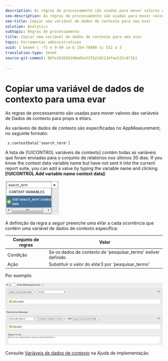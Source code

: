 ```yaml
---
description: As regras de processamento são usadas para mover valores das variáveis de Dados de contexto para props e eVars.
seo-description: As regras de processamento são usadas para mover valores das variáveis de Dados de contexto para props e eVars.
seo-title: Copiar uma variável de dados de contexto para uma evar
solution: Analytics
subtopic: Regras de processamento
title: Copiar uma variável de dados de contexto para uma evar
topic: Ferramentas administrativas
uuid: 1 beae4 c -71 e 9-49 ce-b 154-78408 cc 532 a 3
translation-type: tm+mt
source-git-commit: 86fe1b3650100a05e52fb2102134fee515c871b1

---
```



# Copiar uma variável de dados de contexto para uma evar

As regras de processamento são usadas para mover valores das variáveis de Dados de contexto para props e eVars.

As variáveis de dados de contexto são especificadas no AppMeasurement, no seguinte formato:

```
 s.contextData['search_term']
```

A lista de [!UICONTROL variáveis de contexto] contém todas as variáveis que foram enviadas para o conjunto de relatórios nos últimos 30 dias. If you know the context data variable name but have not sent it into the current report suite, you can add a value by typing the variable name and clicking **[!UICONTROL Add variable name context data]**:

![](assets/add-context-variable.png)

A definição da regra a seguir preenche uma eVar a cada ocorrência que contém uma variável de dados de contexto específica:

| Conjunto de regras | Valor |
|---|---|
| Condição | Se os dados de contexto de 'pesquisar_termo' estiver definido |
| Ação | Substituir o valor do eVar3 por 'pesquisar_termo' |

Por exemplo:

![](assets/set-context-data.png)

Consulte [Variáveis de dados de contexto](https://marketing.adobe.com/resources/help/en_US/sc/implement/index.html?f=context_data_variables) na Ajuda de implementação.
